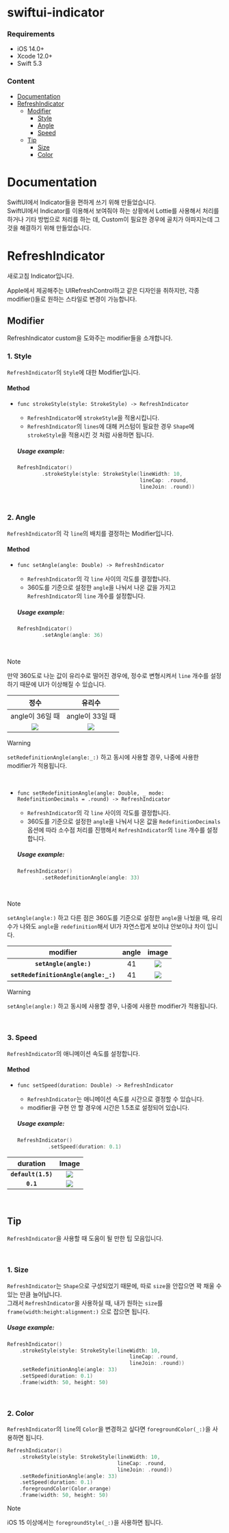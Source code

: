 # swiftui-indicator

### Requirements
* iOS 14.0+
* Xcode 12.0+
* Swift 5.3

### Content
* [Documentation](#documentation)
* [RefreshIndicator](#refreshIndicator)
  * [Modifier](#modifier)
    * [Style](#style)
    * [Angle](#angle)
    * [Speed](#speed)
  * [Tip](#tip)
    * [Size](#size)
    * [Color](#color)



<a name="documentation"></a>
# Documentation

SwiftUI에서 Indicator들을 편하게 쓰기 위해 만들었습니다.  
SwiftUI에서 Indicator를 이용해서 보여줘야 하는 상황에서 Lottie를 사용해서 처리를 하거나 기타 방법으로 처리를 하는 데, Custom이 필요한 경우에 골치가 아파지는데 그것을 해결하기 위해 만들었습니다.

<a name="refreshIndicator"></a>
# RefreshIndicator

새로고침 Indicator입니다.  

Apple에서 제공해주는 UIRefreshControl하고 같은 디자인을 취하지만, 각종 modifier()들로 원하는 스타일로 변경이 가능합니다.


<a name="modifier"></a>
## Modifier

RefreshIndicator custom을 도와주는 modifier들을 소개합니다.

<a name="style"></a>
### 1. Style

`RefreshIndicator`의 `Style`에 대한 Modifier입니다.

#### Method

- `func strokeStyle(style: StrokeStyle) -> RefreshIndicator`  
  - `RefreshIndicator`에 `strokeStyle`을 적용시킵니다.
  - `RefreshIndicator`의 `lines`에 대해 커스텀이 필요한 경우 `Shape`에 `strokeStyle`을 적용시킨 것 처럼 사용하면 됩니다.  
 
  ##### Usage example:
  ```swift
  RefreshIndicator()
          .strokeStyle(style: StrokeStyle(lineWidth: 10,
                                          lineCap: .round,
                                          lineJoin: .round))
  ```

<br>

<a name="angle"></a>
### 2. Angle

`RefreshIndicator`의 각 `line`의 배치를 결정하는 Modifier입니다.

#### Method

- `func setAngle(angle: Double) -> RefreshIndicator`
  - `RefreshIndicator`의 각 `line` 사이의 각도를 결정합니다.
  - 360도를 기준으로 설정한 `angle`을 나눠서 나온 값을 가지고 `RefreshIndicator`의 `line` 개수를 설정합니다.


  ##### Usage example:
  ```swift
  RefreshIndicator()
          .setAngle(angle: 36)
  ```

<br>

> [!Note]
> 만약 360도로 나눈 값이 유리수로 떨어진 경우에, 정수로 변형시켜서 `line` 개수를 설정하기 때문에 UI가 이상해질 수 있습니다.

|정수|유리수|
|:--:|:--:|
|angle이 36일 때|angle이 33일 때|
|<img src="GabIndicator.docc/Resources/integer_rational/integer_refreshIndicator.png"/> | <img src="GabIndicator.docc/Resources/integer_rational/rational_refreshIndicator.png"/> |


> [!Warning]
> `setRedefinitionAngle(angle:_:)` 하고 동시에 사용할 경우, 나중에 사용한 modifier가 적용됩니다.


 <br>

- `func setRedefinitionAngle(angle: Double, _ mode: RedefinitionDecimals = .round) -> RefreshIndicator`
  - `RefreshIndicator`의 각 `line` 사이의 각도를 결정합니다.
  - 360도를 기준으로 설정한 `angle`을 나눠서 나온 값을 `RedefinitionDecimals` 옵션에 따라 소수점 처리를 진행해서 `RefreshIndicator`의 `line` 개수를 설정합니다.

  ##### Usage example:
  ```swift
  RefreshIndicator()
          .setRedefinitionAngle(angle: 33)
  ```

<br>

> [!Note]
> `setAngle(angle:)` 하고 다른 점은 360도를 기준으로 설정한 `angle`을 나눴을 때, 유리수가 나와도 `angle`을 `redefinition`해서 UI가 자연스럽게 보이냐 안보이냐 차이 입니다.

| modifier | angle | image |
|:--:|:--:|:--:|
| **`setAngle(angle:)`** | 41 | <img src="GabIndicator.docc/Resources/setAngle/setAngle_refreshIndicator.png"/> |
| **`setRedefinitionAngle(angle:_:)`** | 41 | <img src="GabIndicator.docc/Resources/setRedefinitionAngle/setRedefinitionAngle_refreshIndicator.png"/> |

> [!Warning]
> `setAngle(angle:)` 하고 동시에 사용할 경우, 나중에 사용한 modifier가 적용됩니다.

<br>

<a name="speed"></a>
### 3. Speed

`RefreshIndicator`의 애니메이션 속도를 설정합니다.

#### Method

- `func setSpeed(duration: Double) -> RefreshIndicator`
  - `RefreshIndicator`는 애니메이션 속도를 시간으로 결정할 수 있습니다.
  - modifier을 구현 안 할 경우에 시간은 1.5초로 설정되어 있습니다.

  ##### Usage example:
  ```swift
  RefreshIndicator()
            .setSpeed(duration: 0.1)
  ```

| duration | Image |
|:--:|:-:|
| **`default(1.5)`** | <img src="GabIndicator.docc/Resources/setSpeed/setSpeed_duration1.5_refreshIndicator.gif"/> |
| **`0.1`** | <img src="GabIndicator.docc/Resources/setSpeed/setSpeed_duration0.1_refreshIndicator.gif"/> |

<br>

<a name="tip"></a>
## Tip

`RefreshIndicator`을 사용할 때 도움이 될 만한 팁 모음입니다.

<br>

<a name="size"></a>
### 1. Size

`RefreshIndicator`는 `Shape`으로 구성되었기 때문에, 따로 `size`을 안잡으면 꽉 채울 수 있는 만큼 늘어납니다.  
그래서 `RefreshIndicator`을 사용하실 때, 내가 원하는 `size`를 `frame(width:height:alignment:)` 으로 잡으면 됩니다.

##### Usage example:
```swift
RefreshIndicator()
    .strokeStyle(style: StrokeStyle(lineWidth: 10,
                                        lineCap: .round,
                                        lineJoin: .round))
    .setRedefinitionAngle(angle: 33)
    .setSpeed(duration: 0.1)
    .frame(width: 50, height: 50)
```

<br>


<a name="color"></a>
### 2. Color

`RefreshIndicator`의 `line`의 `Color`을 변경하고 싶다면 `foregroundColor(_:)`을 사용하면 됩니다.

```swift
RefreshIndicator()
    .strokeStyle(style: StrokeStyle(lineWidth: 10,
                                    lineCap: .round,
                                    lineJoin: .round))
    .setRedefinitionAngle(angle: 33)
    .setSpeed(duration: 0.1)
    .foregroundColor(Color.orange)
    .frame(width: 50, height: 50)
```

> [!Note]
> iOS 15 이상에서는 `foregroundStyle(_:)`을 사용하면 됩니다.

